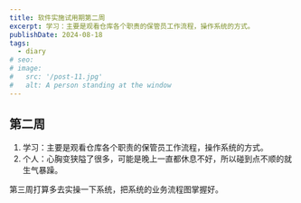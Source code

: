 ```yaml
---
title: 软件实施试用期第二周
excerpt: 学习：主要是观看仓库各个职责的保管员工作流程，操作系统的方式。
publishDate: 2024-08-18
tags:
  - diary
# seo:
# image:
#   src: '/post-11.jpg'
#   alt: A person standing at the window
---
```


## 第二周
1. 学习：主要是观看仓库各个职责的保管员工作流程，操作系统的方式。
2. 个人：心胸变狭隘了很多，可能是晚上一直都休息不好，所以碰到点不顺的就生气暴躁。


第三周打算多去实操一下系统，把系统的业务流程图掌握好。

